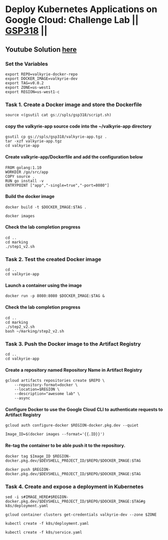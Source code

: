# Deploy Kubernetes Applications on Google Cloud: Challenge Lab || [GSP318](https://www.skills.google/focuses/10457?parent=catalog) ||

## Youtube Solution [here](https://youtu.be/11O5xdOb1es)

### Set the Variables 

```
export REPO=valkyrie-docker-repo
export DOCKER_IMAGE=valkyrie-dev
export TAG=v0.0.2
export ZONE=us-west1
export REGION=us-west1-c
```

### Task 1. Create a Docker image and store the Dockerfile ###
```
source <(gsutil cat gs://spls/gsp318/script.sh)
```
#### copy the valkyrie-app source code into the ~/valkyrie-app directory ####
```
gsutil cp gs://spls/gsp318/valkyrie-app.tgz .
tar -xzf valkyrie-app.tgz
cd valkyrie-app
```

#### Create valkyrie-app/Dockerfile and add the configuration below ####
```
FROM golang:1.10
WORKDIR /go/src/app
COPY source .
RUN go install -v
ENTRYPOINT ["app","-single=true","-port=8080"]

```
#### Build the docker image ####
```
docker build -t $DOCKER_IMAGE:$TAG .
```

```
docker images
```
#### Check the lab completion progress
```
cd ..
cd marking
./step1_v2.sh
```
### Task 2. Test the created Docker image ###
```
cd ..
cd valkyrie-app
```
#### Launch a container using the image ####
```
docker run -p 8080:8080 $DOCKER_IMAGE:$TAG &
```
#### Check the lab completion progress
```
cd ..
cd marking
./step2_v2.sh
bash ~/marking/step2_v2.sh
```
### Task 3. Push the Docker image to the Artifact Registry ###
```
cd ..
cd valkyrie-app
```
#### Create a repository named Repository Name in Artifact Registry ####
```
gcloud artifacts repositories create $REPO \
    --repository-format=docker \
    --location=$REGION \
    --description="awesome lab" \
    --async 
```
#### Configure Docker to use the Google Cloud CLI to authenticate requests to Artifact Registry ####
```
gcloud auth configure-docker $REGION-docker.pkg.dev --quiet
```
```
Image_ID=$(docker images --format='{{.ID}}')
```
#### Re-tag the container to be able push it to the repository. ####
```
docker tag $Image_ID $REGION-docker.pkg.dev/$DEVSHELL_PROJECT_ID/$REPO/$DOCKER_IMAGE:$TAG
```
```
docker push $REGION-docker.pkg.dev/$DEVSHELL_PROJECT_ID/$REPO/$DOCKER_IMAGE:$TAG
```
### Task 4. Create and expose a deployment in Kubernetes ###
```
sed -i s#IMAGE_HERE#$REGION-docker.pkg.dev/$DEVSHELL_PROJECT_ID/$REPO/$DOCKER_IMAGE:$TAG#g k8s/deployment.yaml
```
```
gcloud container clusters get-credentials valkyrie-dev --zone $ZONE
```
```
kubectl create -f k8s/deployment.yaml
```
```
kubectl create -f k8s/service.yaml
```
